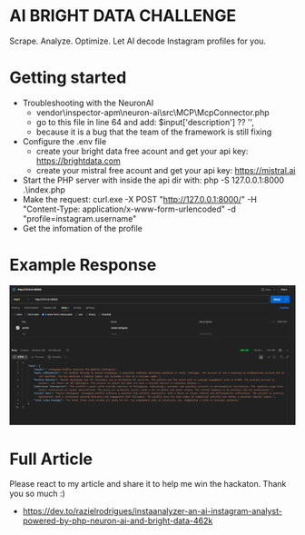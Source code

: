 # AI BRIGHT DATA CHALLENGE

Scrape. Analyze. Optimize. Let AI decode Instagram profiles for you.

# Getting started

- Troubleshooting with the NeuronAI
    - vendor\inspector-apm\neuron-ai\src\MCP\McpConnector.php
    - go to this file in line 64 and add: $input['description'] ?? '',
    - because it is a bug that the team of the framework is still fixing
- Configure the .env file
    - create your bright data free acount and get your api key: https://brightdata.com
    - create your mistral free acount and get your api key: https://mistral.ai
- Start the PHP server with inside the api dir with: php -S 127.0.0.1:8000 .\index.php
- Make the request: curl.exe -X POST "http://127.0.0.1:8000/" -H "Content-Type: application/x-www-form-urlencoded" -d "profile=instagram.username"
- Get the infomation of the profile

# Example Response

<img src="image.png">

# Full Article

Please react to my article and share it to help me win the hackaton. Thank you so much :)

- https://dev.to/razielrodrigues/instaanalyzer-an-ai-instagram-analyst-powered-by-php-neuron-ai-and-bright-data-462k